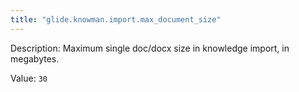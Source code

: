 ```yaml
---
title: "glide.knowman.import.max_document_size"
---
```


Description: Maximum single doc/docx size in knowledge import, in megabytes.

Value: `30`